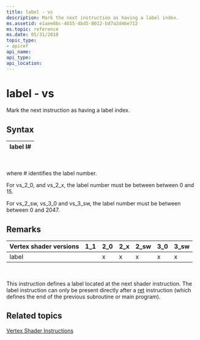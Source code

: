 ```yaml
---
title: label - vs
description: Mark the next instruction as having a label index.
ms.assetid: e1aee8bc-4655-4bd5-8012-bd7a2d46e712
ms.topic: reference
ms.date: 05/31/2018
topic_type: 
- apiref
api_name: 
api_type: 
api_location: 
---
```


# label - vs

Mark the next instruction as having a label index.

## Syntax



| label l\# |
|-----------|



 

where \# identifies the label number.

For vs\_2\_0, and vs\_2\_x, the label number must be between between 0 and 15.

For vs\_2\_sw, vs\_3\_0 and vs\_3\_sw, the label number must be between between 0 and 2047.

## Remarks



| Vertex shader versions | 1\_1 | 2\_0 | 2\_x | 2\_sw | 3\_0 | 3\_sw |
|------------------------|------|------|------|-------|------|-------|
| label                  |      | x    | x    | x     | x    | x     |



 

This instruction defines a label located at the next shader instruction. The label instruction can only be present directly after a [ret](ret---vs.md) instruction (which defines the end of the previous subroutine or main program).

## Related topics

<dl> <dt>

[Vertex Shader Instructions](dx9-graphics-reference-asm-vs-instructions.md)
</dt> </dl>

 

 




